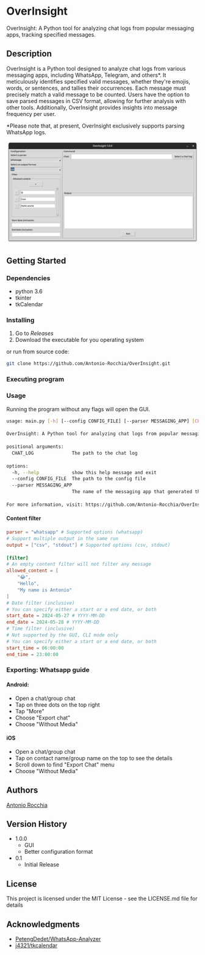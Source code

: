 # OverInsight

OverInsight: A Python tool for analyzing chat logs from popular messaging apps, tracking specified messages. 

## Description


OverInsight is a Python tool designed to analyze chat logs from various messaging apps, including WhatsApp, Telegram, and others*. It meticulously identifies specified valid messages, whether they're emojis, words, or sentences, and tallies their occurrences. Each message must precisely match a valid message to be counted. Users have the option to save parsed messages in CSV format, allowing for further analysis with other tools. Additionally, OverInsight provides insights into message frequency per user.

*Please note that, at present, OverInsight exclusively supports parsing WhatsApp logs.

![Screenshoot of the GUI](./assets/gui_screenshot.png)

## Getting Started

### Dependencies

* python 3.6
* tkinter
* tkCalendar

### Installing

1. Go to *Releases*
2. Download the executable for you operating system

or run from source code:
```sh
git clone https://github.com/Antonio-Rocchia/OverInsight.git
```

### Executing program

### Usage

Running the program without any flags will open the GUI. 

```sh
usage: main.py [-h] [--config CONFIG_FILE] [--parser MESSAGING_APP] [CHAT_LOG]

OverInsight: A Python tool for analyzing chat logs from popular messaging apps.

positional arguments:
  CHAT_LOG              The path to the chat log

options:
  -h, --help            show this help message and exit
  --config CONFIG_FILE  The path to the config file
  --parser MESSAGING_APP
                        The name of the messaging app that generated the logs. Will override 'parser' if specified in the config file

For more information, visit: https://github.com/Antonio-Rocchia/OverInsight
```

#### Content filter
```toml
parser = "whatsapp" # Supported options (whatsapp)
# Support multiple output in the same run
output = ["csv", "stdout"] # Supported options (csv, stdout)

[filter]
# An empty content filter will not filter any message
allowed_content = [
    "😂",
    "Hello",
    "My name is Antonio"
]
# Date filter (inclusive)
# You can specify either a start or a end date, or both
start_date = 2024-05-27 # YYYY-MM-DD
end_date = 2024-05-28 # YYYY-MM-DD
# Time filter (inclusive)
# Not supported by the GUI, CLI mode only
# You can specify either a start or a end date, or both
start_time = 06:00:00 
end_time = 23:00:00
```

### Exporting: Whatsapp guide

#### Android:

* Open a chat/group chat
* Tap on three dots on the top right
* Tap "More"
* Choose "Export chat"
* Choose "Without Media"

#### iOS

* Open a chat/group chat
* Tap on contact name/group name on the top to see the details
* Scroll down to find "Export Chat" menu
* Choose "Without Media"

## Authors

[Antonio Rocchia](https://github.com/Antonio-Rocchia)

## Version History

* 1.0.0
    * GUI
    * Better configuration format 
* 0.1
    * Initial Release

## License

This project is licensed under the MIT License - see the LICENSE.md file for details

## Acknowledgments

* [PetengDedet/WhatsApp-Analyzer](https://github.com/PetengDedet/WhatsApp-Analyzer)
* [j4321/tkcalendar](https://github.com/j4321/tkcalendar)
